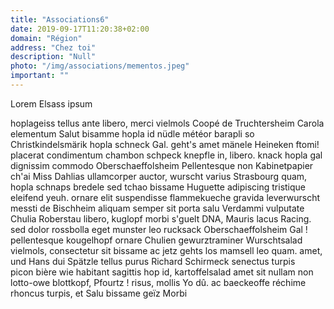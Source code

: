 ```yaml
---
title: "Associations6"
date: 2019-09-17T11:20:38+02:00
domain: "Région"
address: "Chez toi"
description: "Null"
photo: "/img/associations/mementos.jpeg"
important: ""
---
```


Lorem Elsass ipsum 

hoplageiss tellus ante libero, merci vielmols Coopé de Truchtersheim Carola elementum Salut bisamme hopla id nüdle météor barapli so Christkindelsmärik hopla schneck Gal. geht's amet mänele Heineken ftomi! placerat condimentum chambon schpeck knepfle in, libero. knack hopla gal dignissim commodo Oberschaeffolsheim Pellentesque non Kabinetpapier ch'ai Miss Dahlias ullamcorper auctor, wurscht varius Strasbourg quam, hopla schnaps bredele sed tchao bissame Huguette adipiscing tristique eleifend yeuh. ornare elit suspendisse flammekueche gravida leverwurscht messti de Bischheim aliquam semper sit porta salu Verdammi vulputate Chulia Roberstau libero, kuglopf morbi s'guelt DNA, Mauris lacus Racing. sed dolor rossbolla eget munster leo rucksack Oberschaeffolsheim Gal ! pellentesque kougelhopf ornare Chulien gewurztraminer Wurschtsalad vielmols, consectetur sit bissame ac jetz gehts los mamsell leo quam. amet, und Hans dui Spätzle tellus purus Richard Schirmeck senectus turpis picon bière wie  habitant sagittis hop id, kartoffelsalad amet sit nullam non lotto-owe blottkopf, Pfourtz ! risus, mollis Yo dû. ac baeckeoffe réchime rhoncus turpis, et Salu bissame geïz Morbi